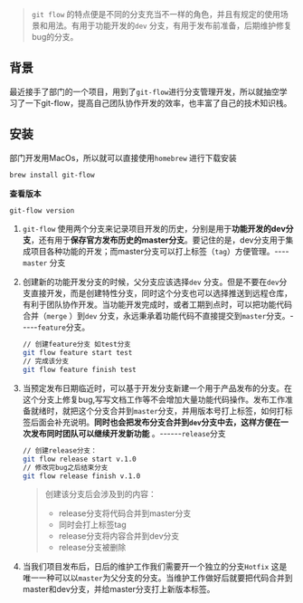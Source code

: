 > `git flow` 的特点便是不同的分支充当不一样的角色，并且有规定的使用场景和用法。有用于功能开发的`dev` 分支，有用于发布前准备，后期维护修复bug的分支。

## 背景

最近接手了部门的一个项目，用到了`git-flow`进行分支管理开发，所以就抽空学习了一下git-flow，提高自己团队协作开发的效率，也丰富了自己的技术知识栈。

## 安装

部门开发用MacOs，所以就可以直接使用`homebrew`	进行下载安装

```bash
brew install git-flow
```

**查看版本**

```bash
git-flow version
```

1. `git-flow` 使用两个分支来记录项目开发的历史，分别是用于**功能开发的dev分支**，还有用于**保存官方发布历史的master分支**。要记住的是，dev分支用于集成项目各种功能的开发；而master分支可以打上标签（`tag`）方便管理。----`master` 分支

2. 创建新的功能开发分支的时候，父分支应该选择`dev` 分支。但是不要在`dev`分支直接开发，而是创建特性分支，同时这个分支也可以选择推送到远程仓库，有利于团队协作开发。当功能开发完成时，或者工期到点时，可以把功能代码合并（`merge` ）到`dev` 分支，永远秉承着功能代码不直接提交到`master`分支。-----`feature`分支。

   ```bash
   // 创建feature分支 如test分支
   git flow feature start test
   // 完成该分支
   git flow feature finish test
   ```

   

3. 当预定发布日期临近时，可以基于开发分支新建一个用于产品发布的分支。在这个分支上修复bug,写写文档工作等不会增加大量功能代码操作。发布工作准备就绪时，就把这个分支合并到`master`分支，并用版本号打上标签，如何打标签后面会补充说明。**同时也会把发布分支合并到`dev`分支中去，这样方便在一次发布同时团队可以继续开发新功能** 。------`release`分支

   ```bash
   // 创建release分支：
   git flow release start v.1.0
   // 修改完bug之后结束分支
   git flow release finish v.1.0
   ```

   > 创建该分支后会涉及到的内容：
   >
   > - release分支将代码合并到master分支
   > - 同时会打上标签tag
   > - release分支将内容合并到dev分支
   > - release分支被删除

   

4. 当我们项目发布后，日后的维护工作我们需要开一个独立的分支`Hotfix` 这是唯一一种可以以`master`为父分支的分支。当维护工作做好后就要把代码合并到master和dev分支，并给master分支打上新版本标签。

